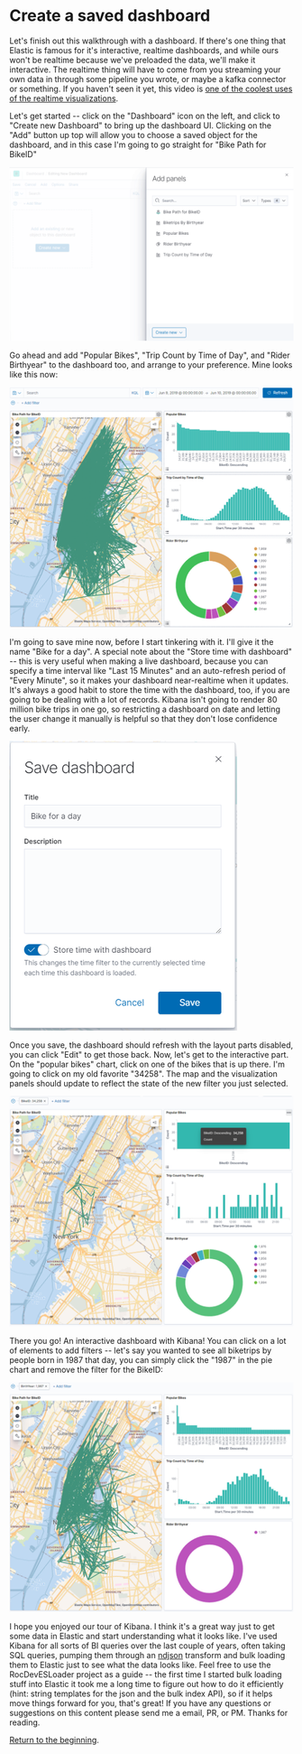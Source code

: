 # Create a saved dashboard

Let's finish out this walkthrough with a dashboard.  If there's one thing that Elastic is famous for it's interactive, realtime dashboards, and while ours won't be realtime because we've preloaded the data, we'll make it interactive.  The realtime thing will have to come from you streaming your own data in through some pipeline you wrote, or maybe a kafka connector or something.  If you haven't seen it yet, this video is [one of the coolest uses of the realtime visualizations](https://www.youtube.com/watch?v=RKR4AmY7nTI).

Let's get started -- click on the "Dashboard" icon on the left, and click to "Create new Dashboard" to bring up the dashboard UI.  Clicking on the "Add" button up top will allow you to choose a saved object for the dashboard, and in this case I'm going to go straight for "Bike Path for BikeID"

![Add Objects to Dashboard](Screenshots/Dash01.png)

Go ahead and add "Popular Bikes", "Trip Count by Time of Day", and "Rider Birthyear" to the dashboard too, and arrange to your preference.  Mine looks like this now:

![Completed Dashboard](Screenshots/Dash02.png)

I'm going to save mine now, before I start tinkering with it.  I'll give it the name "Bike for a day".  A special note about the "Store time with dashboard" -- this is very useful when making a live dashboard, because you can specify a time interval like "Last 15 Minutes" and an auto-refresh period of "Every Minute", so it makes your dashboard near-realtime when it updates.  It's always a good habit to store the time with the dashboard, too, if you are going to be dealing with a lot of records.  Kibana isn't going to render 80 million bike trips in one go, so restricting a dashboard on date and letting the user change it manually is helpful so that they don't lose confidence early.

![Completed Dashboard](Screenshots/Dash03.png)

Once you save, the dashboard should refresh with the layout parts disabled, you can click "Edit" to get those back.  Now, let's get to the interactive part.  On the "popular bikes" chart, click on one of the bikes that is up there.  I'm going to click on my old favorite "34258".  The map and the visualization panels should update to reflect the state of the new filter you just selected.

![Completed Dashboard](Screenshots/Dash04.png)

There you go!  An interactive dashboard with Kibana!  You can click on a lot of elements to add filters -- let's say you wanted to see all biketrips by people born in 1987 that day, you can simply click the "1987" in the pie chart and remove the filter for the BikeID:

![Completed Dashboard](Screenshots/Dash05.png)

I hope you enjoyed our tour of Kibana.  I think it's a great way just to get some data in Elastic and start understanding what it looks like.  I've used Kibana for all sorts of BI queries over the last couple of years, often taking SQL queries, pumping them through an [ndjson](https://www.elastic.co/guide/en/elasticsearch/reference/current/docs-bulk.html) transform and bulk loading them to Elastic just to see what the data looks like.  Feel free to use the RocDevESLoader project as a guide -- the first time I started bulk loading stuff into Elastic it took me a long time to figure out how to do it efficiently (hint: string templates for the json and the bulk index API), so if it helps move things forward for you, that's great!  If you have any questions or suggestions on this content please send me a email, PR, or PM.  Thanks for reading.

[Return to the beginning](./index).


